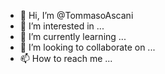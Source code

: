 - 👋 Hi, I’m @TommasoAscani
- 👀 I’m interested in ...
- 🌱 I’m currently learning ...
- 💞️ I’m looking to collaborate on ...
- 📫 How to reach me ...

<!---
TommasoAscani/TommasoAscani is a ✨ special ✨ repository because its `README.md` (this file) appears on your GitHub profile.
You can click the Preview link to take a look at your changes.
--->
